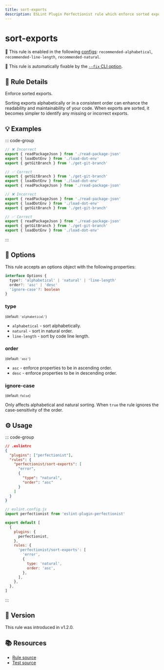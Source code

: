 ```yaml
---
title: sort-exports
description: ESLint Plugin Perfectionist rule which enforce sorted exports
---
```


# sort-exports

💼 This rule is enabled in the following [configs](/configs/): `recommended-alphabetical`, `recommended-line-length`, `recommended-natural`.

🔧 This rule is automatically fixable by the [`--fix` CLI option](https://eslint.org/docs/latest/user-guide/command-line-interface#--fix).

<!-- end auto-generated rule header -->

## 📖 Rule Details

Enforce sorted exports.

Sorting exports alphabetically or in a consistent order can enhance the readability and maintainability of your code. When exports are sorted, it becomes simpler to identify any missing or incorrect exports.

## 💡 Examples

::: code-group

<!-- prettier-ignore -->
```js [Alphabetical and Natural Sorting]
// ❌ Incorrect
export { readPackageJson } from './read-package-json'
export { loadDotEnv } from './load-dot-env'
export { getGitBranch } from './get-git-branch'

// ✅ Correct
export { getGitBranch } from './get-git-branch'
export { loadDotEnv } from './load-dot-env'
export { readPackageJson } from './read-package-json'
```

<!-- prettier-ignore -->
```js [Sorting by Line Length]
// ❌ Incorrect
export { readPackageJson } from './read-package-json'
export { loadDotEnv } from './load-dot-env'
export { getGitBranch } from './get-git-branch'

// ✅ Correct
export { readPackageJson } from './read-package-json'
export { getGitBranch } from './get-git-branch'
export { loadDotEnv } from './load-dot-env'
```

:::

## 🔧 Options

This rule accepts an options object with the following properties:

```ts
interface Options {
  type?: 'alphabetical' | 'natural' | 'line-length'
  order?: 'asc' | 'desc'
  'ignore-case'?: boolean
}
```

### type

<sub>(default: `'alphabetical'`)</sub>

- `alphabetical` - sort alphabetically.
- `natural` - sort in natural order.
- `line-length` - sort by code line length.

### order

<sub>(default: `'asc'`)</sub>

- `asc` - enforce properties to be in ascending order.
- `desc` - enforce properties to be in descending order.

### ignore-case

<sub>(default: `false`)</sub>

Only affects alphabetical and natural sorting. When `true` the rule ignores the case-sensitivity of the order.

## ⚙️ Usage

::: code-group

```json [Legacy Config]
// .eslintrc
{
  "plugins": ["perfectionist"],
  "rules": {
    "perfectionist/sort-exports": [
      "error",
      {
        "type": "natural",
        "order": "asc"
      }
    ]
  }
}
```

```js [Flat Config]
// eslint.config.js
import perfectionist from 'eslint-plugin-perfectionist'

export default [
  {
    plugins: {
      perfectionist,
    },
    rules: {
      'perfectionist/sort-exports': [
        'error',
        {
          type: 'natural',
          order: 'asc',
        },
      ],
    },
  },
]
```

:::

## 🚀 Version

This rule was introduced in v1.2.0.

## 📚 Resources

- [Rule source](https://github.com/lzear/eslint-plugin-dont/blob/main/rules/sort-exports.ts)
- [Test source](https://github.com/lzear/eslint-plugin-dont/blob/main/test/sort-exports.test.ts)
